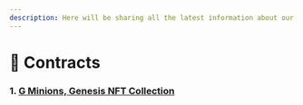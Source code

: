 ```yaml
---
description: Here will be sharing all the latest information about our smart contracts.
---
```


# 📃 Contracts

### 1. [G Minions, Genesis NFT Collection](https://snowtrace.io/address/0x8d556299531B2dCE5A3c448E22Fafc346d004B61)
